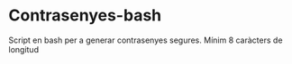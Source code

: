 # Contrasenyes-bash
Script en bash per a generar contrasenyes segures. Mínim 8 caràcters de longitud
